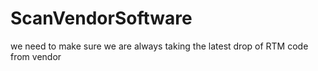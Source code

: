 # ScanVendorSoftware
we need to make sure we are always taking the latest drop of RTM code from vendor
